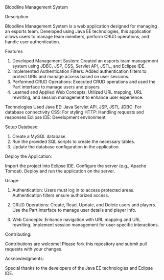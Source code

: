 Bloodline Management System

Description

Bloodline Management System is a web application designed for managing an esports team. Developed using Java EE technologies, this application allows users to manage team members, perform CRUD operations, and handle user authentication.

Features
1) Developed Management System: Created an esports team management system using JDBC, JSP, CSS, Servlet API, JSTL, and Eclipse IDE.
2) Implemented Authentication Filters: Added authentication filters to protect URIs and manage access based on user sessions.
3) Performed CRUD Operations: Executed CRUD operations and used the Part interface to manage users and players.
4) Learned and Applied Web Concepts: Utilized URL mapping, URL rewriting, and session management to enhance user experience.

Technologies Used
Java EE: Java Servlet API, JSP, JSTL
JDBC: For database connectivity
CSS: For styling
HTTP: Handling requests and responses
Eclipse IDE: Development environment

Setup Database:

1) Create a MySQL database.
2) Run the provided SQL scripts to create the necessary tables.
3) Update the database configuration in the application.

Deploy the Application:

Import the project into Eclipse IDE.
Configure the server (e.g., Apache Tomcat).
Deploy and run the application on the server.

Usage:

1) Authentication:
Users must log in to access protected areas.
Authentication filters ensure authorized access.

2) CRUD Operations:
Create, Read, Update, and Delete users and players.
Use the Part interface to manage user details and player info.

3) Web Concepts:
Enhance navigation with URL mapping and URL rewriting.
Implement session management for user-specific interactions.

Contributing:

Contributions are welcome! Please fork this repository and submit pull requests with your changes.

Acknowledgments:

Special thanks to the developers of the Java EE technologies and Eclipse IDE.
